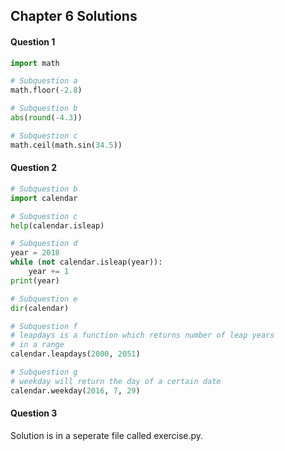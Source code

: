## Chapter 6 Solutions

#### Question 1

```python
import math

# Subquestion a
math.floor(-2.8)

# Subquestion b
abs(round(-4.3))

# Subquestion c
math.ceil(math.sin(34.5))
```

#### Question 2

```python
# Subquestion b
import calendar

# Subquestion c
help(calendar.isleap)

# Subquestion d
year = 2018
while (not calendar.isleap(year)):
    year += 1
print(year)

# Subquestion e
dir(calendar)

# Subquestion f
# leapdays is a function which returns number of leap years
# in a range
calendar.leapdays(2000, 2051)

# Subquestion g
# weekday will return the day of a certain date
calendar.weekday(2016, 7, 29)
```

#### Question 3

Solution is in a seperate file called exercise.py.
